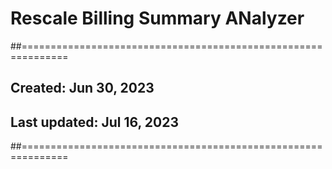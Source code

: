 # Rescale Billing Summary ANalyzer
##==============================================================
## Created: Jun 30, 2023
## Last updated: Jul 16, 2023
##==============================================================
